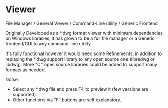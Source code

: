 # Viewer
File Manager / General Viewer / Command-Line utility / Generic Frontend

Originally Developed as a *.dwg format viewer with minimum dependencies on Windows libraries,
it has grown to be a full file manager or a Generic frontend/GUI to any command-line utility.

It's fully functional however it would need some Refinements, in addition to replacing the *.dwg 
support library to any open source one (libredwg or libdwg). More "C" open source libraries could 
be added to support many formats as needed.

Notse: 
- Select any *.dwg file and press F4 to preview it (few versions are supported).
- Other functions via "F" buttons are self explanatory.
